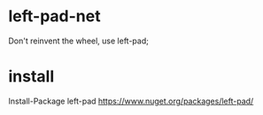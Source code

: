 # left-pad-net
Don't reinvent the wheel, use left-pad;

# install
Install-Package left-pad
https://www.nuget.org/packages/left-pad/